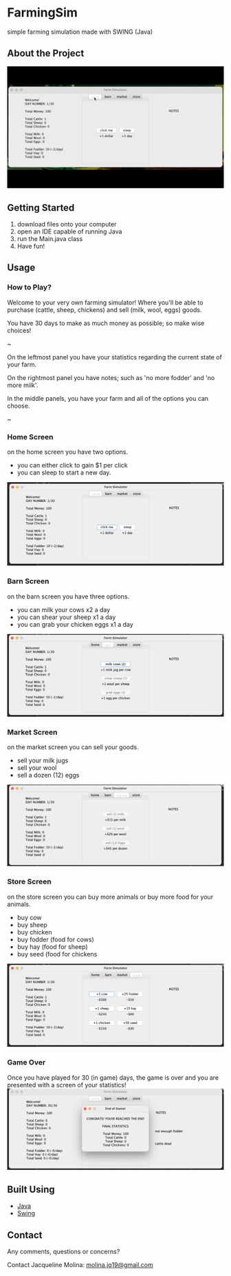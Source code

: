 # FarmingSim
simple farming simulation made with SWING (Java)


## About the Project
![Intro](readme_files/intro.gif)


## Getting Started

1. download files onto your computer
2. open an IDE capable of running Java
3. run the Main.java class
4. Have fun!


## Usage
### How to Play?
Welcome to your very own farming simulator! Where you'll be able to purchase (cattle, sheep, chickens) and sell (milk, wool, eggs) goods.

You have 30 days to make as much money as possible; so make wise choices!

~

On the leftmost panel you have your statistics regarding the current state of your farm.

On the rightmost panel you have notes; such as 'no more fodder' and 'no more milk'.

In the middle panels, you have your farm and all of the options you can choose.

~

### Home Screen
on the home screen you have two options. 
- you can either click to gain $1 per click
- you can sleep to start a new day.

![home](readme_files/home.png)


### Barn Screen
on the barn screen you have three options.
- you can milk your cows x2 a day
- you can shear your sheep x1 a day
- you can grab your chicken eggs x1 a day

![barn](readme_files/barn.png)


### Market Screen
on the market screen you can sell your goods.
- sell your milk jugs
- sell your wool
- sell a dozen (12) eggs

![market](readme_files/market.png)



### Store Screen
on the store screen you can buy more animals or buy more food for your animals.
- buy cow
- buy sheep
- buy chicken
- buy fodder (food for cows)
- buy hay (food for sheep)
- buy seed (food for chickens

![store](readme_files/store.png)



### Game Over
Once you have played for 30 (in game) days, the game is over and you are presented with a screen of your statistics!
![end](readme_files/end_card.png)

## Built Using
- [Java](https://docs.oracle.com/javase/7/docs/api/)
- [Swing](https://docs.oracle.com/javase/7/docs/api/javax/swing/package-summary.html)


## Contact
Any comments, questions or concerns?

Contact Jacqueline Molina: molina.jq19@gmail.com
